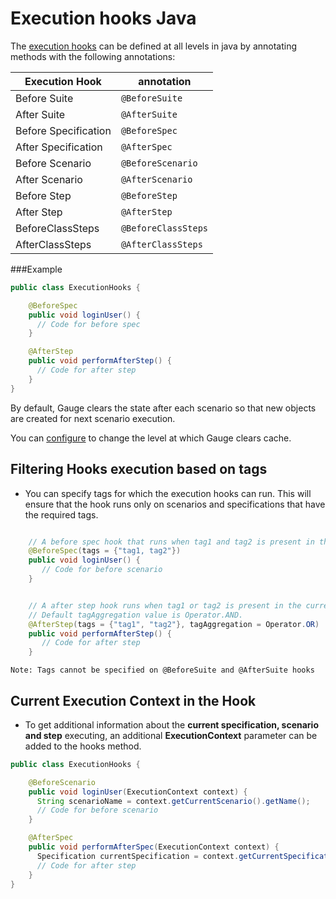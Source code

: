 # Execution hooks Java

The [execution hooks](../../execution/execution_hooks.md) can be defined at all levels in java by annotating methods with the following annotations:


| Execution Hook | annotation  |
|----------------| ------------|
| Before Suite   | `@BeforeSuite`|
| After Suite    | `@AfterSuite`|
| Before Specification   | `@BeforeSpec`|
| After Specification   | `@AfterSpec`|
| Before Scenario | `@BeforeScenario`|
| After Scenario   | `@AfterScenario`|
| Before Step | `@BeforeStep` |
|After Step| `@AfterStep`|
|BeforeClassSteps|`@BeforeClassSteps`|
|AfterClassSteps|`@AfterClassSteps`|

###Example
````java
public class ExecutionHooks {

    @BeforeSpec
    public void loginUser() {
      // Code for before spec
    }

    @AfterStep
    public void performAfterStep() {
      // Code for after step
    }
}
````

By default, Gauge clears the state after each scenario so that new objects are created for next scenario execution.

You can [configure](configuration.md) to change the level at which Gauge clears cache.

## Filtering Hooks execution based on tags
* You can specify tags for which the execution hooks can run. This will ensure that the hook runs only on scenarios and specifications that have the required tags.

````java

    // A before spec hook that runs when tag1 and tag2 is present in the current scenario and spec.
    @BeforeSpec(tags = {"tag1, tag2"})
    public void loginUser() {
       // Code for before scenario
    }


    // A after step hook runs when tag1 or tag2 is present in the current scenario and spec.
    // Default tagAggregation value is Operator.AND.
    @AfterStep(tags = {"tag1", "tag2"}, tagAggregation = Operator.OR)
    public void performAfterStep() {
       // Code for after step
    }

````
```
Note: Tags cannot be specified on @BeforeSuite and @AfterSuite hooks
```


## Current Execution Context in the Hook
* To get additional information about the **current specification, scenario and step** executing, an additional **ExecutionContext** parameter can be added to the hooks method.

````java
public class ExecutionHooks {

    @BeforeScenario
    public void loginUser(ExecutionContext context) {
      String scenarioName = context.getCurrentScenario().getName();
      // Code for before scenario
    }

    @AfterSpec
    public void performAfterSpec(ExecutionContext context) {
      Specification currentSpecification = context.getCurrentSpecification();
      // Code for after step
    }
}
````





